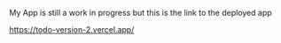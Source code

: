 My App is still a work in progress but this is the link to the deployed app


https://todo-version-2.vercel.app/
